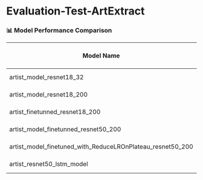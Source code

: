 # Evaluation-Test-ArtExtract


### 📊 Model Performance Comparison

| Model Name                                                   | Test Loss | Accuracy (%) | Images per Class | Total Images | Link        |
|--------------------------------------------------------------|-----------|---------------|------------------|--------------|-------------|
| artist_model_resnet18_32                                     | 3.90837   | 30.87         | 32               | 736          | 🔗 [Link]() |
| artist_model_resnet18_200                                    | 1.86816   | 57.22         | 200              | 4600         | 🔗 [Link]() |
| artist_finetunned_resnet18_200                               | 0.71938   | 79.48         | 200              | 4600         | 🔗 [Link]() |
| artist_model_finetunned_resnet50_200                         | 0.75762   | 79.22         | 200              | 4600         | 🔗 [Link]() |
| artist_model_finetuned_with_ReduceLROnPlateau_resnet50_200   | 0.78254   | 78.35         | 200              | 4600         | 🔗 [Link]() |
| artist_resnet50_lstm_model                                   | 0.86103   | 74.78         | 200              | 4600         | 🔗 [Link]() |
